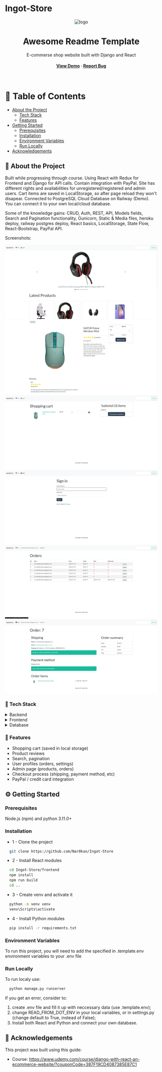 # Ingot-Store

<div align="center">

  <img src="frontend/build/favicon.ico" alt="logo" width="50" height="auto" />
  <h1>Awesome Readme Template</h1>
  
  <p>
    E-commerse shop website built with Django and React
  </p>
   
<h4>
    <a href="https://ingot-store-6876b1ee7d4d.herokuapp.com/#/" target="_blank">View Demo</a>
  <span> · </span>
    <a href="https://github.com/Nar0kan/Ingot-Store/issues/" target="_blank">Report Bug</a>
</div>

<br />

<!-- Table of Contents -->
# :notebook_with_decorative_cover: Table of Contents

- [About the Project](#star2-about-the-project)
  * [Tech Stack](#toolbox-tech-stack)
  * [Features](#dart-features)
- [Getting Started](#gear-getting-started)
  * [Prerequisites](#prerequisites)
  * [Installation](#installation)
  * [Environment Variables](#environment-variables)
  * [Run Locally](#run-locally)
- [Acknowledgements](#gem-acknowledgements)
  

<!-- About the Project -->
## :star2: About the Project


Built while progressing through course. Using React with Redux for Frontend
and Django for API calls. Contain integration with PayPal. Site has different
rights and availabilities for unregistered/registered and admin users. Cart
items are saved in LocalStorage, so after page reload they won't disapear.
Connected to PostgreSQL Cloud Database on Railway (Demo). You can connect
it to your own local/cloud database. 

Some of the knowledge gains:
CRUD, Auth, REST, API, Models fields, Search and Pagination functionality, 
Gunicorn, Static & Media files, heroku deploy, railway postgres deploy,
React basics, LocalStorage, State Flow, React-Bootstrap, PayPal API.


Screenshots:

<div align="center">
  <img src="static/images/ingotstore_1.png" alt="screenshot 1" />
  <img src="static/images/ingotstore_2.png" alt="screenshot 2" />
  <img src="static/images/ingotstore_3.png" alt="screenshot 3" />
  <img src="static/images/ingotstore_4.png" alt="screenshot 4" />
  <img src="static/images/ingotstore_5.png" alt="screenshot 5" />
  <img src="static/images/ingotstore_6.png" alt="screenshot 6" />
</div>


<!-- TechStack -->
### :toolbox: Tech Stack

<details>
<summary>Backend</summary>
  <ul>
    <li>Django</li>
    <li>REST Framework</li>
  </ul>
</details>

<details>
<summary>Frontend</summary>
  <ul>
    <li>React</li>
    <li>Redux</li>
    <li>Bootstrap</li>
    <li>Pure CSS</li>
  </ul>
</details>

<details>
<summary>Database</summary>
  <ul>
    <li>PostgreSQL</li>
  </ul>
</details>

<!-- Features -->
### :dart: Features

* Shopping cart (saved in local storage)
* Product reviews
* Search, pagination
* User profiles (orders, settings)
* Admin page (products, orders)
* Checkout process (shipping, payment method, etc)
* PayPal / credit card integration

<!-- Getting Started -->
## 	:gear: Getting Started

<!-- Prerequisites -->
### Prerequisites

Node.js (npm) and python 3.11.0+


<!-- Installation -->
### Installation


* 1 - Clone the project
```bash
  git clone https://github.com/Nar0kan/Ingot-Store
```

* 2 - Install React  modules
```bash
  cd Ingot-Store/frontend
  npm install
  npm run build
  cd ..
```

* 3 - Create venv and activate it
```bash
  python -m venv venv
  venv\Scripts\activate
```

* 4 - Install Python modules
```bash
  pip install -r requirements.txt
```


<!-- Env Variables -->
### Environment Variables

To run this project, you will need to add the specified in .template.env environment variables to your .env file


<!-- Run Locally -->
### Run Locally

To run localy use:
```bash
  python manage.py runserver
```

If you get an error, consider to:
1) create .env file and fill it up with neccessary data (use .template.env);
2) change READ_FROM_DOT_ENV in your local variables, or in settings.py (change default to True, instead of False);
3) Install both React and Python and connect your own database.


<!-- Acknowledgments -->
## :gem: Acknowledgements

This project was built using this guide:
 - Course: https://www.udemy.com/course/django-with-react-an-ecommerce-website/?couponCode=387F19CD4087385E87C1
